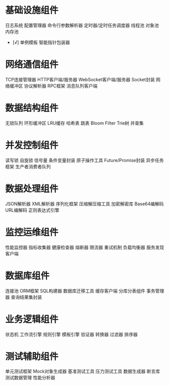 # 基础设施组件
日志系统
配置管理器
命令行参数解析器
定时器/定时任务调度器
线程池
对象池
内存池
- [√] 单例模板 
智能指针包装器
# 网络通信组件
TCP连接管理器
HTTP客户端/服务器
WebSocket客户端/服务器
Socket封装
网络缓冲区
协议解析器
RPC框架
消息队列客户端
# 数据结构组件
无锁队列
环形缓冲区
LRU缓存
哈希表
跳表
Bloom Filter
Trie树
并查集
# 并发控制组件
读写锁
自旋锁
信号量
条件变量封装
原子操作工具
Future/Promise封装
异步任务框架
生产者消费者队列
# 数据处理组件
JSON解析器
XML解析器
序列化框架
压缩解压缩工具
加密解密库
Base64编解码
URL编解码
正则表达式引擎
# 监控运维组件
性能监控器
指标收集器
健康检查器
熔断器
限流器
重试机制
负载均衡器
服务发现客户端
# 数据库组件
连接池
ORM框架
SQL构建器
数据库迁移工具
缓存客户端
分库分表组件
事务管理器
查询结果集封装
# 业务逻辑组件
状态机
工作流引擎
规则引擎
模板引擎
验证器
转换器
过滤器
排序器
# 测试辅助组件
单元测试框架
Mock对象生成器
基准测试工具
压力测试工具
数据生成器
断言库
测试数据管理
性能分析器